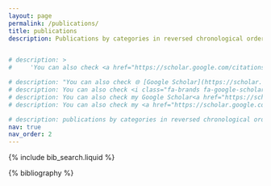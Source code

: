 ```yaml
---
layout: page
permalink: /publications/
title: publications
description: Publications by categories in reversed chronological order. You can also check <a href='https://scholar.google.com/citations?user=HaI-oFUAAAAJ&hl=en'><b>Google Scholar</b></a>.


# description: >
#     'You can also check <a href="https://scholar.google.com/citations?user=HaI-oFUAAAAJ&hl=en" target="_blank"><i class="fa-brands fa-google-scholar"></i> Google Scholar</a>'

# description: "You can also check 🌐 [Google Scholar](https://scholar.google.com/citations?user=HaI-oFUAAAAJ&hl=en)"
# description: You can also check <i class="fa-brands fa-google-scholar"></i> <a href='https://scholar.google.com/citations?user=HaI-oFUAAAAJ&hl=en'>Google Scholar</a>
# description: You can also check my Google Scholar<a href="https://scholar.google.com/citations?user=HaI-oFUAAAAJ&hl=en" target="_blank" title="Google Scholar"><i class="ai ai-google-scholar-square">page</i></a>
# description: You can also check my <a href="https://scholar.google.com/citations?hl=en&user=HaI-oFUAAAAJ" target="_blank"><i class="fa fa-gs fa-lg" aria-hidden="true" ></i></a> page.

# description: publications by categories in reversed chronological order. generated by jekyll-scholar.
nav: true
nav_order: 2
---
```


<!-- _pages/publications.md -->

<!-- Bibsearch Feature -->

{% include bib_search.liquid %}

<div class="publications">

{% bibliography %}

</div>
